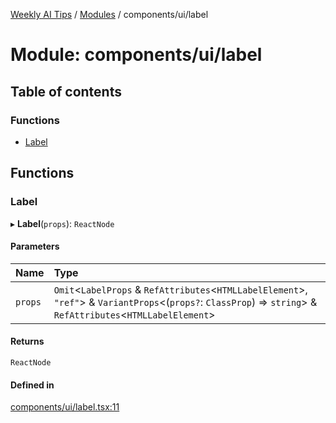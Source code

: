 [Weekly AI Tips](../README.md) / [Modules](../modules.md) / components/ui/label

# Module: components/ui/label

## Table of contents

### Functions

- [Label](components_ui_label.md#label)

## Functions

### Label

▸ **Label**(`props`): `ReactNode`

#### Parameters

| Name | Type |
| :------ | :------ |
| `props` | `Omit`\<`LabelProps` & `RefAttributes`\<`HTMLLabelElement`\>, ``"ref"``\> & `VariantProps`\<(`props?`: `ClassProp`) => `string`\> & `RefAttributes`\<`HTMLLabelElement`\> |

#### Returns

`ReactNode`

#### Defined in

[components/ui/label.tsx:11](https://github.com/alexsoyes/weekly-ai-tips/blob/a5c5a395ae8c55cfba018def4dd85212d123191c/components/ui/label.tsx#L11)
